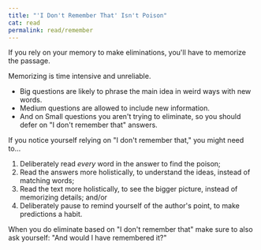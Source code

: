 ```yaml
---
title: "'I Don't Remember That' Isn't Poison"
cat: read
permalink: read/remember
---
```


If you rely on your memory to make eliminations, you'll have to memorize the passage.

Memorizing is time intensive and unreliable.

- Big questions are likely to phrase the main idea in weird ways with new words. 
- Medium questions are allowed to include new information. 
- And on Small questions you aren't trying to eliminate, so you should defer on "I don't remember that" answers.

If you notice yourself relying on "I don't remember that," you might need to...

1. Deliberately read *every* word in the answer to find the poison;
1. Read the answers more holistically, to understand the ideas, instead of matching words;
1. Read the text more holistically, to see the bigger picture, instead of memorizing details; and/or
1. Deliberately pause to remind yourself of the author's point, to make predictions a habit.

When you do eliminate based on "I don't remember that" make sure to also ask yourself: "And would I have remembered it?"

